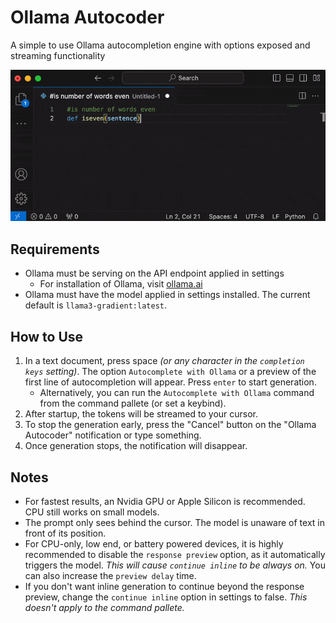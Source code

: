 # Ollama Autocoder

A simple to use Ollama autocompletion engine with options exposed and streaming functionality

![example](example.gif)

## Requirements

- Ollama must be serving on the API endpoint applied in settings
  - For installation of Ollama, visit [ollama.ai](https://ollama.ai)
- Ollama must have the model applied in settings installed. The current default is `llama3-gradient:latest`.

## How to Use

1. In a text document, press space *(or any character in the `completion keys` setting)*. The option `Autocomplete with Ollama` or a preview of the first line of autocompletion will appear. Press `enter` to start generation.
   - Alternatively, you can run the `Autocomplete with Ollama` command from the command pallete (or set a keybind).
2. After startup, the tokens will be streamed to your cursor.
3. To stop the generation early, press the "Cancel" button on the "Ollama Autocoder" notification or type something.
4. Once generation stops, the notification will disappear.

## Notes

- For fastest results, an Nvidia GPU or Apple Silicon is recommended. CPU still works on small models.
- The prompt only sees behind the cursor. The model is unaware of text in front of its position.
- For CPU-only, low end, or battery powered devices, it is highly recommended to disable the `response preview` option, as it automatically triggers the model. *This will cause `continue inline` to be always on.* You can also increase the `preview delay` time.
- If you don't want inline generation to continue beyond the response preview, change the `continue inline` option in settings to false. *This doesn't apply to the command pallete.*

